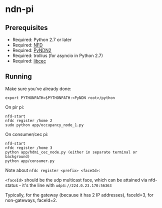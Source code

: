 ndn-pi
======

Prerequisites
-------------
* Required: Python 2.7 or later
* Required: [NFD](https://github.com/named-data/NFD)
* Required: [PyNDN2](https://github.com/named-data/PyNDN2)
* Required: trollius (for asyncio in Python 2.7)
* Required: [libcec](https://github.com/Pulse-Eight/libcec)

Running
---
Make sure you've already done:

    export PYTHONPATH=$PYTHONPATH:<PyNDN root>/python

On pir pi:

    nfd-start
    nfdc register /home 2
    sudo python app/occupancy_node_1.py

On consumer/cec pi:

    nfd-start
    nfdc register /home 3
    python app/hdmi_cec_node.py (either in separate terminal or background)
    python app/consumer.py

Note about `nfdc register <prefix> <faceId>`:

`<faceId>` should be the udp multicast face, which can be attained via nfd-status - it's the line with `udp4://224.0.23.170:56363`

Typically, for the gateway (because it has 2 IP addresses), faceId=3, for non-gateways, faceId=2.
